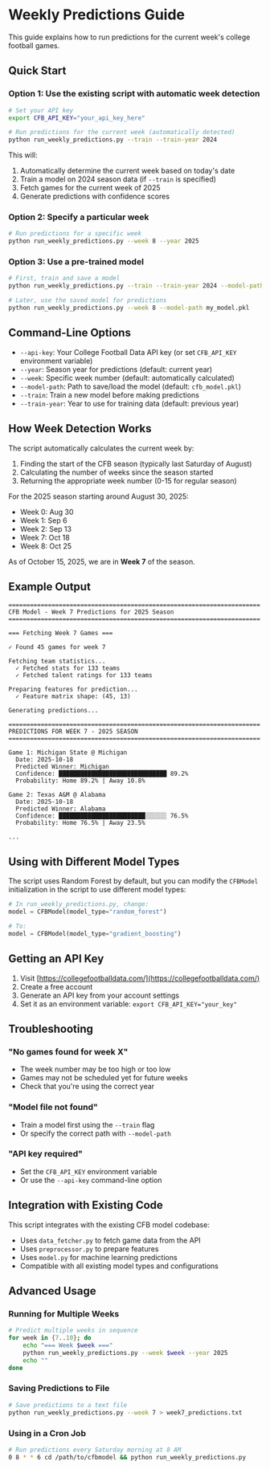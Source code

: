 # Weekly Predictions Guide

This guide explains how to run predictions for the current week's college football games.

## Quick Start

### Option 1: Use the existing script with automatic week detection

```bash
# Set your API key
export CFB_API_KEY="your_api_key_here"

# Run predictions for the current week (automatically detected)
python run_weekly_predictions.py --train --train-year 2024
```

This will:
1. Automatically determine the current week based on today's date
2. Train a model on 2024 season data (if `--train` is specified)
3. Fetch games for the current week of 2025
4. Generate predictions with confidence scores

### Option 2: Specify a particular week

```bash
# Run predictions for a specific week
python run_weekly_predictions.py --week 8 --year 2025
```

### Option 3: Use a pre-trained model

```bash
# First, train and save a model
python run_weekly_predictions.py --train --train-year 2024 --model-path my_model.pkl

# Later, use the saved model for predictions
python run_weekly_predictions.py --week 8 --model-path my_model.pkl
```

## Command-Line Options

- `--api-key`: Your College Football Data API key (or set `CFB_API_KEY` environment variable)
- `--year`: Season year for predictions (default: current year)
- `--week`: Specific week number (default: automatically calculated)
- `--model-path`: Path to save/load the model (default: `cfb_model.pkl`)
- `--train`: Train a new model before making predictions
- `--train-year`: Year to use for training data (default: previous year)

## How Week Detection Works

The script automatically calculates the current week by:
1. Finding the start of the CFB season (typically last Saturday of August)
2. Calculating the number of weeks since the season started
3. Returning the appropriate week number (0-15 for regular season)

For the 2025 season starting around August 30, 2025:
- Week 0: Aug 30
- Week 1: Sep 6
- Week 2: Sep 13
- Week 7: Oct 18
- Week 8: Oct 25

As of October 15, 2025, we are in **Week 7** of the season.

## Example Output

```
======================================================================
CFB Model - Week 7 Predictions for 2025 Season
======================================================================

=== Fetching Week 7 Games ===

✓ Found 45 games for week 7

Fetching team statistics...
  ✓ Fetched stats for 133 teams
  ✓ Fetched talent ratings for 133 teams

Preparing features for prediction...
  ✓ Feature matrix shape: (45, 13)

Generating predictions...

======================================================================
PREDICTIONS FOR WEEK 7 - 2025 SEASON
======================================================================

Game 1: Michigan State @ Michigan
  Date: 2025-10-18
  Predicted Winner: Michigan
  Confidence: ██████████████████████████████ 89.2%
  Probability: Home 89.2% | Away 10.8%

Game 2: Texas A&M @ Alabama
  Date: 2025-10-18
  Predicted Winner: Alabama
  Confidence: ████████████████████████░░░░░░ 76.5%
  Probability: Home 76.5% | Away 23.5%

...
```

## Using with Different Model Types

The script uses Random Forest by default, but you can modify the `CFBModel` initialization in the script to use different model types:

```python
# In run_weekly_predictions.py, change:
model = CFBModel(model_type="random_forest")

# To:
model = CFBModel(model_type="gradient_boosting")
```

## Getting an API Key

1. Visit [https://collegefootballdata.com/](https://collegefootballdata.com/)
2. Create a free account
3. Generate an API key from your account settings
4. Set it as an environment variable: `export CFB_API_KEY="your_key"`

## Troubleshooting

### "No games found for week X"
- The week number may be too high or too low
- Games may not be scheduled yet for future weeks
- Check that you're using the correct year

### "Model file not found"
- Train a model first using the `--train` flag
- Or specify the correct path with `--model-path`

### "API key required"
- Set the `CFB_API_KEY` environment variable
- Or use the `--api-key` command-line option

## Integration with Existing Code

This script integrates with the existing CFB model codebase:
- Uses `data_fetcher.py` to fetch game data from the API
- Uses `preprocessor.py` to prepare features
- Uses `model.py` for machine learning predictions
- Compatible with all existing model types and configurations

## Advanced Usage

### Running for Multiple Weeks

```bash
# Predict multiple weeks in sequence
for week in {7..10}; do
    echo "=== Week $week ==="
    python run_weekly_predictions.py --week $week --year 2025
    echo ""
done
```

### Saving Predictions to File

```bash
# Save predictions to a text file
python run_weekly_predictions.py --week 7 > week7_predictions.txt
```

### Using in a Cron Job

```bash
# Run predictions every Saturday morning at 8 AM
0 8 * * 6 cd /path/to/cfbmodel && python run_weekly_predictions.py
```
